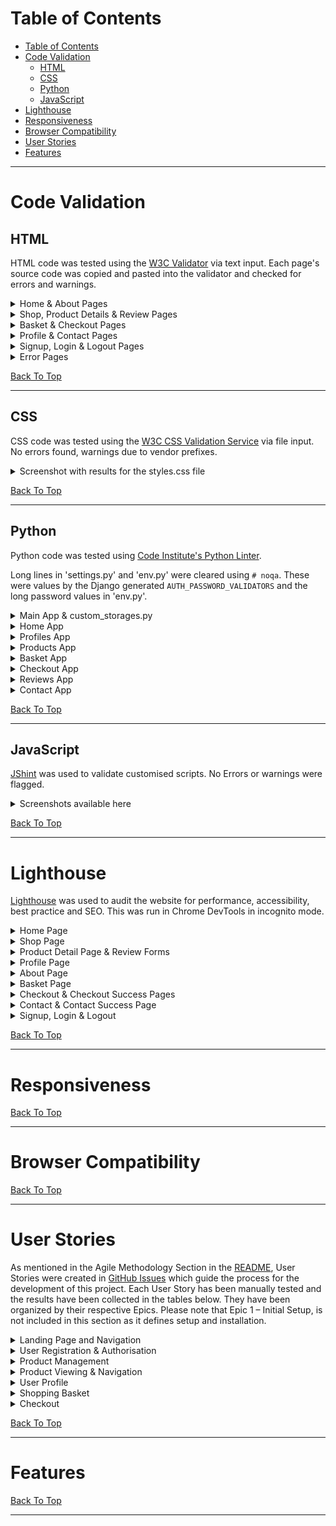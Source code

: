 # Table of Contents

- [Table of Contents](#table-of-contents)
- [Code Validation](#code-validation)
  - [HTML](#html)
  - [CSS](#css)
  - [Python](#python)
  - [JavaScript](#javascript)
- [Lighthouse](#lighthouse)
- [Responsiveness](#responsiveness)
- [Browser Compatibility](#browser-compatibility)
- [User Stories](#user-stories)
- [Features](#features)

_____

# Code Validation

## HTML

HTML code was tested using the [W3C Validator](https://validator.w3.org/) via text input. Each page's source code was copied and pasted into the validator and checked for errors and warnings.

<details>
<summary>Home & About Pages</summary>
<br>

![HTML Validation for Home Page](docs/validation/html-val_home.png)

![HTML Validation for About Page](docs/validation/html-val_about.png)

</details>

<details>
<summary>Shop, Product Details & Review Pages</summary>
<br>

![HTML Validation for Shop Page](docs/validation/html-val_shop.png)

![HTML Validation for Product Detail Page](docs/validation/html-val_product-detail.png)

![HTML Validation for Add Review Page](docs/validation/html-val_add-review.png)

![HTML Validation for Edit Review Page](docs/validation/html-val_edit-review.png)

![HTML Validation for Delete Confirmation Review Page](docs/validation/html-val_delete-review.png)

</details>

<details>
<summary>Basket & Checkout Pages</summary>
<br>

![HTML Validation for Basket Page](docs/validation/html-val_basket.png)

![HTML Validation for Checkout Page](docs/validation/html-val_checkout.png)

![HTML Validation for Checkout Success Page](docs/validation/html-val_checkout-success.png)

</details>

<details>
<summary>Profile & Contact Pages</summary>
<br>

![HTML Validation for Profile Page](docs/validation/html-val_profile.png)

![HTML Validation for Contact Page](docs/validation/html-val_contact.png)

</details>

<details>
<summary>Signup, Login & Logout Pages</summary>
<br>

![HTML Validation for Signup Page](docs/validation/html-val_signup.png)

![HTML Validation for Login Page](docs/validation/html-val_login.png)

![HTML Validation for Logout Page](docs/validation/html-val_logout.png)

</details>

<details>
<summary>Error Pages</summary>
<br>

![HTML Validation for Error404 Page](docs/validation/html-val_error404.png)

![HTML Validation for Error403 Page](docs/validation/html-val_error403.png)

![HTML Validation for Error500 Page](docs/validation/html-val_error500.png)

</details>

[Back To Top](#table-of-contents)

_____

## CSS

CSS code was tested using the [W3C CSS Validation Service](https://jigsaw.w3.org/css-validator/) via file input.  No errors found, warnings due to vendor prefixes.

<details>
<summary>Screenshot with results for the styles.css file</summary>
<br>

BASE STYLESHEET

![CSS Validation for base.css file](docs/validation/base.png)

PRODUCTS STYLESHEET

![CSS Validation for products.css file](docs/validation/products.png)

CHECKOUT STYLESHEET

![CSS Validation for checkout.css file](docs/validation/checkout.png)

PROFILE STYLESHEET

![CSS Validation for profile.css file](docs/validation/profile.png)

CONTACT STYLESHEET

![CSS Validation for contact.css file](docs/validation/contact.png)

ABOUT STYLESHEET

![CSS Validation for about.css file](docs/validation/about.png)

</details>

[Back To Top](#table-of-contents)
_____

## Python

Python code was tested using [Code Institute's Python Linter](https://pep8ci.herokuapp.com/).

Long lines in 'settings.py' and 'env.py' were cleared using `# noqa`. These were values by the Django generated `AUTH_PASSWORD_VALIDATORS` and the long password values in 'env.py'.

<details>
<summary>Main App & custom_storages.py</summary>
<br>

![Python Validation for settings.py](docs/validation/settings.png)

![Python Validation for urls.py](docs/validation/urls.png)

![Python Validation for views.py](docs/validation/views.png)

![Python Validation for custom_storages.py](docs/validation/custom_storages.py.png)

</details>

<details>
<summary>Home App</summary>
<br>

![Python Validation for views.py](docs/validation/home-views.py.png)

![Python Validation for urls.py](docs/validation/home-urls.py.png)

</details>

<details>
<summary>Profiles App</summary>
<br>

![Python Validation for admin.py](docs/validation/profiles-admin.png)

![Python Validation for forms.py](docs/validation/profiles-forms.png)

![Python Validation for models.py](docs/validation/profiles-models.png)

![Python Validation for urls.py](docs/validation/profiles-urls.png)

![Python Validation for views.py](docs/validation/profiles-views.png)

</details>

<details>
<summary>Products App</summary>
<br>

![Python Validation for admin.py](docs/validation/products-admin.py.png)

![Python Validation for models.py](docs/validation/products-models.py.png)

![Python Validation for urls.py](docs/validation/products-urls.py.png)

![Python Validation for views.py](docs/validation/products-views.py.png)

</details>

<details>
<summary>Basket App</summary>
<br>

![Python Validation for basket_tools.py](docs/validation/basket-basket_tools.py.png)

![Python Validation for context.py](docs/validation/basket-context.py.png)

![Python Validation for urls.py](docs/validation/basket-urls.py.png)

![Python Validation for views.py](docs/validation/basket-views.py.png)

</details>

<details>
<summary>Checkout App</summary>
<br>

![Python Validation for admin.py](docs/validation/checkout-admin.py.png)

![Python Validation for apps.py](docs/validation/checkout-apps.py.png)

![Python Validation for forms.py](docs/validation/checkout-forms.py.png)

![Python Validation for models.py](docs/validation/checkout-models.py.png)

![Python Validation for signals.py](docs/validation/checkout-signals.py.png)

![Python Validation for urls.py](docs/validation/checkout-urls.py.png)

![Python Validation for views.py](docs/validation/checkout-views.py.png)

![Python Validation for webhook_handler.py](docs/validation/checkout-webhook_handler.py.png)

![Python Validation for webhooks.py](docs/validation/checkout-webhooks.py.png)

</details>

<details>
<summary>Reviews App</summary>
<br>

![Python Validation for admin.py](docs/validation/reviews-admin.py.png)

![Python Validation for forms.py](docs/validation/reviews-forms.py.png)

![Python Validation for models.py](docs/validation/reviews-models.py.png)

![Python Validation for urls.py](docs/validation/reviews-urls.py.png)

![Python Validation for views.py](docs/validation/reviews-views.py.png)

</details>

<details>
<summary>Contact App</summary>
<br>

![Python Validation for admin.py](docs/validation/contact-admin.py.png)

![Python Validation for forms.py](docs/validation/contact-forms.py.png)

![Python Validation for models.py](docs/validation/contact-models.py.png)

![Python Validation for urls.py](docs/validation/contact-urls.py.png)

![Python Validation for views.py](docs/validation/contact-views.py.png)

</details>

[Back To Top](#table-of-contents)
_____

## JavaScript

[JShint](https://jshint.com/) was used to validate customised scripts. No Errors or warnings were flagged.

<details>
<summary>Screenshots available here</summary>
<br>

**Script in basket.html**
![JavaScript Validation for script in basket.html](docs/validation/js_val-basket.html_script.png)

**Modified quantity_input_script.html**
![JavaScript Validation for script in quantity_input_script.html](docs/validation/js_val-quantity_input_script.png)

**Slightly modified countryfield.js file**
![JavaScript Validation for countryfield.js](docs/validation/js_val-countryfield_script.png)

**Slightly modified stripe_elements.js file**
![JavaScript Validation for stripe_elements.js](docs/validation/js_val-stripe_elements_script.png)

</details>

[Back To Top](#table-of-contents)

_____

# Lighthouse

[Lighthouse](https://developer.chrome.com/docs/lighthouse/overview/) was used to audit the website for performance, accessibility, best practice and SEO.  This was run in Chrome DevTools in incognito mode.

<details>
<summary>Home Page</summary>
<br>

MOBILE

![Lighthouse testing results for Home Page Mobile](docs/lighthouse/mobile-home.png)

Low performance score due to render blocking resources and unused javascript.
Render blocking resources included the Bootstrap suit with the highest transfer size.  Coverage was used to identify critical CSS and JS but due to time constraints, these could not be eliminated.
Stripe was flagged as unused JS, however it was decided to leave this in the base.html as recommended by Stripe documentation to manage fraudulent activity.

DESKTOP

![Lighthouse testing results for Home Page](docs/lighthouse/desktop-home.png)

</details>

<details>
<summary>Shop Page</summary>
<br>

MOBILE

![Lighthouse testing results for Shop Page](docs/lighthouse/mobile-shop.png)

Low performance score due to use of HTTP/1. Recommendation to use HTTP/2 with Amazon Web services. This is out of my control and could not switch at this stage.
Unused JavaScript - once again Stripe was flagged highest for this. Stripe recommends to place the JS link in the base.html to prevent fraudulent activity.

DESKTOP

![Lighthouse testing results for Shop Page](docs/lighthouse/desktop-shop.png)

</details>

<details>
<summary>Product Detail Page & Review Forms</summary>
<br>

PRODUCT DETAIL MOBILE

![Lighthouse testing results for Product Detail Page](docs/lighthouse/mobile-product_detail.png)

Low performance score due to render blocking resources and unused javascript.

PRODUCT DETAIL DESKTOP

![Lighthouse testing results for Product Detail Page](docs/lighthouse/desktop-product_detail.png)

ADD REVIEW MOBILE

![Lighthouse testing results for Add Review Page](docs/lighthouse/mobile-add_review.png)

Low performance score due to unused javascript and render blocking resources.

ADD REVIEW DESKTOP

![Lighthouse testing results for Add Review Page](docs/lighthouse/desktop-add_review.png)

EDIT REVIEW MOBILE

![Lighthouse testing results for Edit Review Page](docs/lighthouse/mobile-edit_review.png)

EDIT REVIEW DESKTOP

![Lighthouse testing results for Edit Review Page](docs/lighthouse/desktop-edit_review.png)

DELETE REVIEW CONFIRMATION MOBILE

![Lighthouse testing results for Delete Confirmation Review Page](docs/lighthouse/mobile_delete_review.png)

DELETE REVIEW CONFIRMATION DESKTOP

![Lighthouse testing results for Delete Confirmation Review Page](docs/lighthouse/desktop-delete_review.png)

</details>

<details>
<summary>Profile Page</summary>
<br>

MOBILE

![Lighthouse testing results for Profile Page](docs/lighthouse/mobile-profile.png)

DESKTOP

![Lighthouse testing results for Profile Page](docs/lighthouse/desktop-profile.png)

</details>

<details>
<summary>About Page</summary>
<br>

MOBILE

![Lighthouse testing results for About Page](docs/lighthouse/mobile-about.png)

Low performance score due to unused javascript, render blocking resources and use of HTTP1.

DESKTOP

![Lighthouse testing results for About Page](docs/lighthouse/desktop-about.png)

</details>

<details>
<summary>Basket Page</summary>
<br>

MOBILE

![Lighthouse testing results for Basket Page](docs/lighthouse/mobile-basket.png)

DESKTOP

![Lighthouse testing results for Basket Page](docs/lighthouse/desktop-basket.png)

</details>

<details>
<summary>Checkout & Checkout Success Pages</summary>
<br>

CHECKOUT PAGE MOBILE

![Lighthouse testing results for Checkout Page](docs/lighthouse/mobile-checkout.png)

CHECKOUT PAGE DESKTOP

![Lighthouse testing results for Checkout Page](docs/lighthouse/desktop-checkout.png)

CHECKOUT SUCCESS MOBILE

![Lighthouse testing results for Checkout Success Page](docs/lighthouse/mobile-checkout_success.png)

CHECKOUT SUCCESS DESKTOP

![Lighthouse testing results for Checkout Success Page](docs/lighthouse/desktop-checkout_success.png)

</details>

<details>
<summary>Contact & Contact Success Page</summary>

CONTACT MOBILE

![Lighthouse testing results for Contact Page](docs/lighthouse/mobile-contact.png)

CONTACT DESKTOP

![Lighthouse testing results for Contact Page](docs/lighthouse/desktop-contact.png)

CONTACT SUCCESS MOBILE

![Lighthouse testing results for Contact Success Page](docs/lighthouse/mobile-contact_success.png)

CONTACT SUCCESS DESKTOP

![Lighthouse testing results for Contact Success Page](docs/lighthouse/desktop-contact_success.png)

</details>

<details>
<summary>Signup, Login & Logout</summary>
<br>

SIGNUP MOBILE

![Lighthouse testing results for Signup Page](docs/lighthouse/mobile-register.png)

SIGNUP DESKTOP

![Lighthouse testing results for Signup Page](docs/lighthouse/desktop-register.png)

LOGIN MOBILE

![Lighthouse testing results for Login Page](docs/lighthouse/mobile-login.png)

LOGIN DESKTOP

![Lighthouse testing results for Login Page](docs/lighthouse/desktop-login.png)

LOGOUT MOBILE

![Lighthouse testing results for Logout Page](docs/lighthouse/mobile-logout.png)

LOGOUT DESKTOP

![Lighthouse testing results for Logout Page](docs/lighthouse/desktop-logout.png)

</details>

[Back To Top](#table-of-contents)

_____

# Responsiveness



[Back To Top](#table-of-contents)

_____

# Browser Compatibility

[Back To Top](#table-of-contents)

_____

# User Stories

As mentioned in the Agile Methodology Section in the [README](readme.md), User Stories were created in [GitHub Issues]( https://github.com/MoniPar/reclaimed-treasures/issues) which guide the process for the development of this project.  Each User Story has been manually tested and the results have been collected in the tables below.  They have been organized by their respective Epics.  Please note that Epic 1 – Initial Setup, is not included in this section as it defines setup and installation.

<details>
<summary>Landing Page and Navigation</summary>
<br>

[User Story #11](https://github.com/MoniPar/reclaimed-treasures/issues/11)

As a User, I can land on the homepage of the site, so that I can learn more about the business and the types of products they sell.

|Acceptance Criteria | Test | Comments |
|---------------------------|-------|----------------|
|Website's URL directs user to the homepage | Achieved | |
|The Homepage has a clear overview of what the site is about | Achieved | |

[User Story #12](https://github.com/MoniPar/reclaimed-treasures/issues/12)

As a User, I can view the logo and the links in the navigation bar, so that I can easily navigate to other pages of the site.

| Acceptance Criteria | Test | Comments |
|---------------------------|-------|----------------|
| The header is displayed at the top of the page across all pages of the website | Achieved | |
|The main header displays the logo, links, search bar, account and shopping basket icons | Achieved | |
| Links to the other pages of the site can be easily accessed by all users | Achieved | Profile page can only be accessed by registered users |
| Hamburger button for mobile toggles navbar links | Achieved | |

[User Story #13](https://github.com/MoniPar/reclaimed-treasures/issues/13)

As a User, I can access contact details, social and developer links across all pages, so that I can follow/contact the business owner and the website creator.

| Acceptance Criteria | Test | Comments |
|---------------------------|-------|----------------|
| The footer is displayed at the bottom of the page across all pages of the website | Achieved | |
| Contact details and social links are clearly displayed on all screen sizes | Achieved | |
| Social links and privacy policy open in a new tab | Achieved | |
| Copyright date and link to website’s creator profile is included at the bottom | Achieved | |
| Contact link and newsletter signup are included at the top | Achieved | Contact link has been included with the useful links |

[User Story #14](https://github.com/MoniPar/reclaimed-treasures/issues/14)

As a business owner, I can have a banner with a CTA clearly visible on the landing page, so that users are encouraged to access the shop and view/buy products.

| Acceptance Criteria | Test | Comments |
|---------------------------|-------|----------------|
| A hero image that draws the eye and gives the user a visual representation of the artist’s designs | Achieved | |
| An overlay with text which encapsulates what the business is about | Achieved | |
| A visible Shop Now button which links to the Shop/Products page | Achieved | |

[User Story #15](https://github.com/MoniPar/reclaimed-treasures/issues/15)

As a User, I can read about the business, so that I can decide if I want to purchase from them or not.

| Acceptance Criteria | Test | Comments |
|---------------------------|-------|----------------|
| A short section about the products | Achieved | |
| A short section about the process | Achieved | |
| A link to more information which will lead to the About page | Achieved | |

[User Story #16](https://github.com/MoniPar/reclaimed-treasures/issues/16)

As a business owner, I can choose which products to feature on the landing page, so that users are encouraged to check them out.

| Acceptance Criteria | Test | Comments |
|---------------------------|-------|----------------|
| A products section which displays at least three categories of products | Yet to Achieve | |
| Each product is displayed on a card with name, image and a button which leads to the shop | Yet to Achieve | |

</details>

<details>
<summary>User Registration & Authorisation</summary>
<br>

[User Story #7](https://github.com/MoniPar/reclaimed-treasures/issues/7)

As a User, I can register for an account so that I have access to other features of the website.

| Acceptance Criteria | Test | Comments |
|---------------------------|-------|----------------|
| A user can register for an account using a username, email and password | Achieved | |

[User Story #8](https://github.com/MoniPar/reclaimed-treasures/issues/8)

As a User, I can check my emails for a registration confirmation email, so that I can verify that my registration was successful.

| Acceptance Criteria | Test | Comments |
|---------------------------|-------|----------------|
| The user is asked to verify their email address upon registration | Achieved | |
| The user is directed to a temporary success URL if the email is verified | Achieved | |

[User Story #9](https://github.com/MoniPar/reclaimed-treasures/issues/9)

As a User, I can login and logout from my account, so that I can access my account’s information and keep my information secure.

| Acceptance Criteria | Test | Comments |
|---------------------------|-------|----------------|
| User is able to login to their account with their username and password | Achieved | |
| User is able to logout from their account | Achieved |

[User Story #10](https://github.com/MoniPar/reclaimed-treasures/issues/10)

As a User, I can reset my password, so that I can regain access to my account.

| Acceptance Criteria | Test | Comments |
|---------------------------|-------|----------------|
| User is able to reset their password by entering their email address | Achieved | |
| User receives email with a link directing them to the reset password form  | Achieved | |

[User Story #19](https://github.com/MoniPar/reclaimed-treasures/issues/19)

As a User, I can connect with my social media account, so that I can create an account.

| Acceptance Criteria | Test | Comments |
|---------------------------|-------|----------------|
| User can register using their Facebook account | Yet to Achieve | |

</details>

<details>
<summary>Product Management</summary>
<br>

[User Story #20](https://github.com/MoniPar/reclaimed-treasures/issues/20)

As a Shop Owner, I can use the Admin interface to add, update, view and delete products so that I can populate the online shop.

| Acceptance Criteria | Test | Comments |
|---------------------------|-------|----------------|
|The ability to add, update, view and delete categories in the admin panel | Achieved | |
|The ability to add products and their relative information and images via the admin panel | Achieved | |
|The ability to view a list of products, update and delete specific products via the admin panel | Achieved | |

[User Story #21](https://github.com/MoniPar/reclaimed-treasures/issues/21)

As a Store Owner, I can add a product via the User interface, so that I can add new items to my store.

|Acceptance Criteria | Test | Comments |
|---------------------------|-------|----------------|
| Store owner is able to add products to the store via a form on the frontend | Yet to Achieve | For now this can be done via the Admin interface |

[User Story #22](https://github.com/MoniPar/reclaimed-treasures/issues/22)

As a Store Owner, I can edit/update a product, so that I can change the product price, description, image and other product criteria.

|Acceptance Criteria | Test | Comments |
|---------------------------|-------|----------------|
| The Store Owner is able to update a product through a form on the frontend | Yet to achieve | For now this can be done via the Admin interface |

[User Story #23](https://github.com/MoniPar/reclaimed-treasures/issues/23)

As a Store Owner, I can delete a product, so that I can remove items that are no longer on sale.

|Acceptance Criteria | Test | Comments |
|---------------------------|-------|----------------|
| The Store Owner is able to delete a product via a form on the frontend | Yet to achieve | For now this can be done via the Admin interface |
|The Store Owner is able to update and delete a product via the quick links | Yet to achieve | For now updating and deleting products can only be done via the Admin interface |
|Only the Store Owner/Superuser is able to access this functionality | N/A | There is no functionality to test |

</details>

<details>
<summary>Product Viewing & Navigation</summary>
<br>

[User Story #24](https://github.com/MoniPar/reclaimed-treasures/issues/24)

As a Customer, I can view a list of products so that I can select some to purchase.

|Acceptance Criteria | Test | Comments |
|---------------------------|-------|----------------|
| The customer is able to see a list of products in the Shop/Products page | Achieved | |
| Each product card displays an image, name, price, category, pattern, rating and link  | Achieved | |
| The customer is able to view a specific category of products | Achieved | |
| The customer is able to quickly identify deals and new products | Achieved | |

[User Story #25](https://github.com/MoniPar/reclaimed-treasures/issues/25)

As a Customer, I can view individual product details, so that I can identify more information about the product.

|Acceptance Criteria | Test | Comments |
|---------------------------|-------|----------------|
| The customer is able to click on each individual product's image or link “view detail” to view more details about the product | Achieved | |
| The product detail page includes the product's description, additional info, stock status as well as quantity selector buttons and add to basket button | Achieved | Also a highlighted notice on Made to Order Products & a disabled “Not Available” button instead of the quantity selector buttons on products that are not available|
| The customer is able to see any available reviews on the product made by other customers or themselves | Achieved | |

[User Story #26](https://github.com/MoniPar/reclaimed-treasures/issues/26)

As a Customer, I can search for a specific product or view a category of products, so that I can quickly find products I'm interested in.

|Acceptance Criteria | Test | Comments |
|---------------------------|-------|----------------|
| Customer is able to search for a product by name | Achieved | |
| Customer is able to search for a product by other keywords found in the description | Achieved | |
| Customer is able to see what they've searched for and the number of results | Achieved | |
| Customer can return back to the shop page using the link at the front of the product count | Achieved | |
| Customer is able to see which category they have selected | Achieved | |

[User Story #27](https://github.com/MoniPar/reclaimed-treasures/issues/27)

As a Customer, I can sort the list of available products, so that I can easily identify the best rated & best priced categorically sorted products.
|Acceptance Criteria | Test | Comments |
|---------------------------|-------|----------------|
| User can sort all products as well as categories of products in desc and asc order | Achieved | |
| User can sort products by price in desc and asc order | Achieved | |
| User can sort products by rating in desc and asc order | Achieved | |
| User can sort products by name in desc and asc order | Achieved | |
| User can sort products by theme in desc and asc order | Achieved | |
| User can sort all products by category in desc and asc order| Achieved | |
| User can sort all products by availability in desc and asc | Partially Achieved | Not available products do not take precedence over made to order products yet |

[User Story #46](https://github.com/MoniPar/reclaimed-treasures/issues/46)

As a User, I can check products' reviews, so that I can make up my mind if I want to purchase the product.
As a Registered User, I can add a review, so that I can submit my feedback about a product.

|Acceptance Criteria | Test | Comments |
|---------------------------|-------|----------------|
| Users are able to see ratings for products in the shop | Achieved | Products that haven't yet been rated are marked as “No Rating” |
| Users are able to see reviews, if any, on each product's detail page | Achieved | |
| Registered users are able to rate and submit reviews of products | Achieved | |
| Registered customers are able to rate and submit reviews of products they have purchased | Achieved | |

[User Story #48](https://github.com/MoniPar/reclaimed-treasures/issues/48)

As a Customer, I can edit and delete my reviews, so that I have the ability to correct any mistakes I make.

|Acceptance Criteria | Test | Comments |
|---------------------------|-------|----------------|
| Registered customers can edit their submitted reviews | Achieved | |
| Registered customers can delete their submitted reviews | Achieved | |

[User Story #52]( https://github.com/MoniPar/reclaimed-treasures/issues/52)

As a User, I can easily navigate back to  the top of the page with one click, so I can easily access other parts of the website.

This User Story has been marked as won't have at this time as the user can easily navigate to other parts of the website because the Navigation bar is always fixed on top.

</details>

<details>
<summary>User Profile</summary>
<br>

[User Story #42](https://github.com/MoniPar/reclaimed-treasures/issues/42)

As a Registered Customer, I can have a personal user profile, so that I can save my payment info and view my order history and confirmations.

|Acceptance Criteria | Test | Comments |
|---------------------------|-------|----------------|
| A User profile is automatically created for the user upon registration | Achieved | | 
| Registered users are able to access their profile through the link in the navbar | Achieved | |
| Registered users are able to logout from their profile through the link in the navbar | Achieved | |

[User Story #43](https://github.com/MoniPar/reclaimed-treasures/issues/43)

As a Customer, I can edit personal information on my profile, so that I can use the correct details when processing future orders.

|Acceptance Criteria | Test | Comments |
|---------------------------|-------|----------------|
| The customer is able to update their personal information on their profile | Achieved | |
| The customer is able to see a history of their orders in their profile | Achieved | |
| The information saved in the profile can be retrieved in the Checkout form, if the user checks the save info box | Achieved | | 

</details>

<details>
<summary>Shopping Basket</summary>
<br>

[User Story #29](https://github.com/MoniPar/reclaimed-treasures/issues/29)

As a customer, I can access my basket so I can review items before I purchase them.

|Acceptance Criteria | Test | Comments |
|---------------------------|-------|----------------|
|Customer is able to access the basket page via the main navigation | Achieved | |
| Customers who have added products to their basket will be able to see the products | Achieved | |
| Customers who have not yet added products will see some text and a link to the shop | Achieved | |

[User Story #30](https://github.com/MoniPar/reclaimed-treasures/issues/30)

As a developer, I can create a context processor, so that I can access the basket related variables from other apps in my project.

This User Story should have been marked as a developer task.

[User Story #31](https://github.com/MoniPar/reclaimed-treasures/issues/31)

As a customer, I can add items and identify the total cost in the basket, so that I know how much I'm spending.

|Acceptance Criteria | Test | Comments |
|---------------------------|-------|----------------|
| The customer can add items to their basket | Achieved | |
| The customer can easily return back to the shop page from the basket page | Achieved | |
| The customer can view the subtotal and total sum of the items in their basket | Achieved | |

[User Story #32](https://github.com/MoniPar/reclaimed-treasures/issues/32)

As a developer, I can add functionality with the plus (+) and (-) buttons on the quantity selector, so that the user has a better experience adding products to their basket.

|Acceptance Criteria | Test | Comments |
|---------------------------|-------|----------------|
| The customer is able to use buttons to increase/decrease the quantity of the products they want to order from the product detail page | Achieved | |
| The customer is able to use buttons to increase/decrease the quantity of the products they want to order from the basket page | Achieved | |
| Using buttons the customer is only able to add up to 3 items on products that are Made to Order from the product detail page | Achieved | |
| Using buttons the customer is only able to add up to 3 items on products that are Made to Order from the basket page | Achieved | |

[User Story #33](https://github.com/MoniPar/reclaimed-treasures/issues/33)

As a Customer, I can update the quantity of each item in my basket, so that I can easily make changes to my order before checkout.

|Acceptance Criteria | Test | Comments |
|---------------------------|-------|----------------|
| The customer is able to update the quantity of each item in their basket via the update link | Achieved | |
| The customer is able to remove a product from their basket via the remove link | Achieved | |
| The customer is able to see the subtotal for the amount of each product in their basket | Achieved | |

[User Story #34](https://github.com/MoniPar/reclaimed-treasures/issues/34)

As a User, I can see real-time notifications as I interact with the website, so that I can have a better experience.

|Acceptance Criteria | Test | Comments |
|---------------------------|-------|----------------|
| The User is provided with neat and clear notifications when using functional features of the site | Achieved | |
| The notifications are designed to display the result of the user's interaction | Achieved | |

</details>

<details>
<summary>Checkout</summary>
<br>

[User Story #35](https://github.com/MoniPar/reclaimed-treasures/issues/35)

As a developer, I can create a checkout app, so that I can implement functionality for the customer to enter information and view their delivery cost, order and grand total.

This user story should have been marked as a developer task.

[User Story #36](https://github.com/MoniPar/reclaimed-treasures/issues/36)

As a customer, I can confirm my items and total cost in the checkout page, so that I can continue to enter the required information to complete my order.

|Acceptance Criteria | Test | Comments |
|---------------------------|-------|----------------|
| Customer is able to view the items they want to order | Achieved | |
| Customer is able to view the order cost, delivery cost and grand total | Achieved | |
| Customer is easily able to enter their information and delivery/billing address in the required fields | Achieved | |
| Customer can go back to the basket page to add, replace or delete items | Achieved | |

[User Story #37](https://github.com/MoniPar/reclaimed-treasures/issues/37)

As a developer, I can use Stripe Elements, so that I can setup a secure payment system to the online shop.

|Acceptance Criteria | Test | Comments |
|---------------------------|-------|----------------|
| A payment field matching all other fields is displayed on the checkout page | Achieved | |
| The payment field required a card number, expiration date and cvc (poscode for US) | Achieved | |
| An invalid card number turns red | Achieved | An error msg is also displayed |

[User Story #38](https://github.com/MoniPar/reclaimed-treasures/issues/38)

As a Customer, I can easily enter my payment information, so that I can checkout quickly and efficiently.

|Acceptance Criteria | Test | Comments |
|---------------------------|-------|----------------|
| The form is submitted by entering any test card number and any other digits for the rest | Achieved | |
| A successful payment notification is displayed in Stripe/developers/events | Achieved | | 

[User Story #39](https://github.com/MoniPar/reclaimed-treasures/issues/39)

As a customer, I can view an order confirmation after checkout, so that I can confirm that my order was successful.

|Acceptance Criteria | Test | Comments |
|---------------------------|-------|----------------|
| The customer is able to see their products and totals in the checkout page | Achieved | | 
| The customer is alerted to enter required fields in the checkout form | Achieved | |
| If the form is valid the customer is able to checkout using the test card number | Achieved | |
| The customer is then directed to the checkout success page where they can see their order summary | Achieved | See Checkout Success Image below |
| Stripe shows payment intent succeeded | Achieved | See Payment Intent Succeeded below |
| The order is created with all the expected lineitems and the order in the admin panel | Achieved |See Order & Line Items below |
| The stock (on products in stock) is deducted on the product table in the admin panel | Achieved | |

<details>
<summary>VRT Checkout Success</summary>
<br>

![VRT Checkout Success ](docs/features/checkoutsuccess.png)

</details>

<details>
<summary>Stripe Payment Intent Succeeded</summary>
<br>

![Stripe Payment Intent Succeeded](docs/features/stripe-paymentintentsucceeded.png)

</details>

<details>
<summary>Admin Order & Line Items</summary>
<br>

![Admin Order](docs/features/admin-order.png)

![Admin Line Items](docs/features/admin-lineitems.png)

</details>

[User Story #40](https://github.com/MoniPar/reclaimed-treasures/issues/40)

As a developer, I can make sure that customers can confidently provide the information required safely and securely so that they can have a positive experience on the site.

Webhook handler for issues during checkout transactions tested in development: Simulated by commenting out form.submit() in stripe_elements.js

|Acceptance Criteria | Test | Comments |
|---------------------------|-------|----------------|
| A loading modal informs the user that the transaction is being processed | Achieved | |
| The payment intent is successfully created in Stripe printing out "Created order in webhook" | Achieved | |
| The order is submitted to the DB | Achieved | |
| The stock is decremented | Yet to Achieve | |
| The basket is cleared | Yet to Achieve | |
| Order confirmation can be found in registered user's profile | Achieved | |
| Confirmation email received | Achieved | |

</details>

[Back To Top](#table-of-contents)

_____

# Features

[Back To Top](#table-of-contents)

_____
